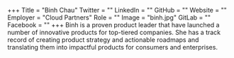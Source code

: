 +++
Title = "Binh Chau"
Twitter = ""
LinkedIn = ""
GitHub = ""
Website = ""
Employer = "Cloud Partners"
Role = ""
Image = "binh.jpg"
GitLab = ""
Facebook = ""
+++
Binh is a proven product leader that have launched a number of innovative products for top-tiered companies.  She has a track record of creating product strategy and actionable roadmaps and translating them into impactful products for consumers and enterprises.